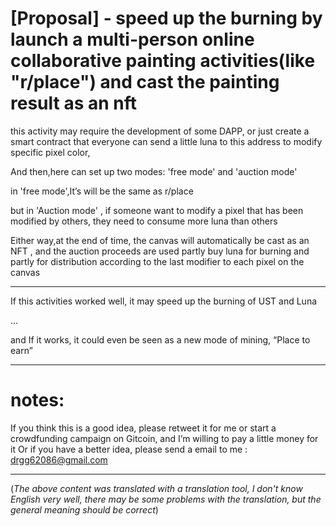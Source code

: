 
# [Proposal] - speed up the burning by launch a multi-person online collaborative painting activities(like "r/place") and cast the painting result as an nft

this activity may require the development of some DAPP,
or just create a smart contract that everyone can send a little luna to this address to modify specific pixel color,

And then,here can set up two modes:
'free mode' and 'auction mode'

in 'free mode',It’s will be the same as r/place

but in 'Auction mode' , if someone want to modify a pixel that has been modified by others, they need to consume more luna than others

Either way,at the end of time, the canvas will automatically be cast as an NFT , and the auction proceeds are used partly buy luna for burning and partly for distribution according to the last modifier to each pixel on the canvas
  
------------------------------------------------------------------------------------------------------------------------------------------
 
If this activities worked well, it may speed up the burning of UST and Luna

...

and If it works, it could even be seen as a new mode of mining, “Place to earn” 

------------------------------------------------------------------------------------------------------------------------------------------

# notes:
 If you think this is a good idea, please retweet it for me or start a crowdfunding campaign on Gitcoin, and I’m willing to pay a little money for it
 Or if you have a better idea, please send a email to me :  drgg62086@gmail.com


------------------------------------------------------------------------------------------------------------------------------------------


(_The above content was translated with a translation tool, I don't know English very well, there may be some problems with the translation, but the general meaning should be correct_)
